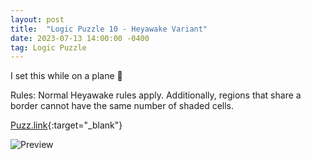 ```yaml
---
layout: post
title:  "Logic Puzzle 10 - Heyawake Variant"
date: 2023-07-13 14:00:00 -0400
tag: Logic Puzzle
---
```

I set this while on a plane 🤠

Rules: Normal Heyawake rules apply. Additionally, regions that share a border cannot have the same number of shaded cells.

[Puzz.link](https://puzz.link/p?heyawake/v:/8/12/ebbh2gk64g51gk8p071jvo00vc3u0fu16vszg){:target="_blank"}

![Preview](https://puzz.link/pv?frame=5&heyawake/8/12/ebbh2gk64g51gk8p071jvo00vc3u0fu16vszg)